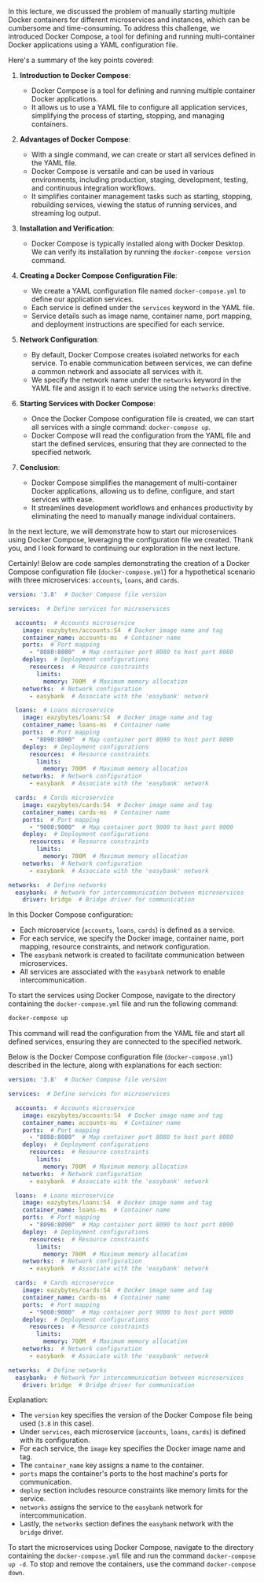 In this lecture, we discussed the problem of manually starting multiple Docker containers for different microservices and instances, which can be cumbersome and time-consuming. To address this challenge, we introduced Docker Compose, a tool for defining and running multi-container Docker applications using a YAML configuration file.

Here's a summary of the key points covered:

1. **Introduction to Docker Compose**:
   - Docker Compose is a tool for defining and running multiple container Docker applications.
   - It allows us to use a YAML file to configure all application services, simplifying the process of starting, stopping, and managing containers.

2. **Advantages of Docker Compose**:
   - With a single command, we can create or start all services defined in the YAML file.
   - Docker Compose is versatile and can be used in various environments, including production, staging, development, testing, and continuous integration workflows.
   - It simplifies container management tasks such as starting, stopping, rebuilding services, viewing the status of running services, and streaming log output.

3. **Installation and Verification**:
   - Docker Compose is typically installed along with Docker Desktop. We can verify its installation by running the `docker-compose version` command.

4. **Creating a Docker Compose Configuration File**:
   - We create a YAML configuration file named `docker-compose.yml` to define our application services.
   - Each service is defined under the `services` keyword in the YAML file.
   - Service details such as image name, container name, port mapping, and deployment instructions are specified for each service.

5. **Network Configuration**:
   - By default, Docker Compose creates isolated networks for each service. To enable communication between services, we can define a common network and associate all services with it.
   - We specify the network name under the `networks` keyword in the YAML file and assign it to each service using the `networks` directive.

6. **Starting Services with Docker Compose**:
   - Once the Docker Compose configuration file is created, we can start all services with a single command: `docker-compose up`.
   - Docker Compose will read the configuration from the YAML file and start the defined services, ensuring that they are connected to the specified network.

7. **Conclusion**:
   - Docker Compose simplifies the management of multi-container Docker applications, allowing us to define, configure, and start services with ease.
   - It streamlines development workflows and enhances productivity by eliminating the need to manually manage individual containers.

In the next lecture, we will demonstrate how to start our microservices using Docker Compose, leveraging the configuration file we created. Thank you, and I look forward to continuing our exploration in the next lecture.

Certainly! Below are code samples demonstrating the creation of a Docker Compose configuration file (`docker-compose.yml`) for a hypothetical scenario with three microservices: `accounts`, `loans`, and `cards`.

```yaml
version: '3.8'  # Docker Compose file version

services:  # Define services for microservices

  accounts:  # Accounts microservice
    image: eazybytes/accounts:S4  # Docker image name and tag
    container_name: accounts-ms  # Container name
    ports:  # Port mapping
      - "8080:8080"  # Map container port 8080 to host port 8080
    deploy:  # Deployment configurations
      resources:  # Resource constraints
        limits:
          memory: 700M  # Maximum memory allocation
    networks:  # Network configuration
      - easybank  # Associate with the 'easybank' network

  loans:  # Loans microservice
    image: eazybytes/loans:S4  # Docker image name and tag
    container_name: loans-ms  # Container name
    ports:  # Port mapping
      - "8090:8090"  # Map container port 8090 to host port 8090
    deploy:  # Deployment configurations
      resources:  # Resource constraints
        limits:
          memory: 700M  # Maximum memory allocation
    networks:  # Network configuration
      - easybank  # Associate with the 'easybank' network

  cards:  # Cards microservice
    image: eazybytes/cards:S4  # Docker image name and tag
    container_name: cards-ms  # Container name
    ports:  # Port mapping
      - "9000:9000"  # Map container port 9000 to host port 9000
    deploy:  # Deployment configurations
      resources:  # Resource constraints
        limits:
          memory: 700M  # Maximum memory allocation
    networks:  # Network configuration
      - easybank  # Associate with the 'easybank' network

networks:  # Define networks
  easybank:  # Network for intercommunication between microservices
    driver: bridge  # Bridge driver for communication
```

In this Docker Compose configuration:

- Each microservice (`accounts`, `loans`, `cards`) is defined as a service.
- For each service, we specify the Docker image, container name, port mapping, resource constraints, and network configuration.
- The `easybank` network is created to facilitate communication between microservices.
- All services are associated with the `easybank` network to enable intercommunication.

To start the services using Docker Compose, navigate to the directory containing the `docker-compose.yml` file and run the following command:

```bash
docker-compose up
```

This command will read the configuration from the YAML file and start all defined services, ensuring they are connected to the specified network.

Below is the Docker Compose configuration file (`docker-compose.yml`) described in the lecture, along with explanations for each section:

```yaml
version: '3.8'  # Docker Compose file version

services:  # Define services for microservices

  accounts:  # Accounts microservice
    image: eazybytes/accounts:S4  # Docker image name and tag
    container_name: accounts-ms  # Container name
    ports:  # Port mapping
      - "8080:8080"  # Map container port 8080 to host port 8080
    deploy:  # Deployment configurations
      resources:  # Resource constraints
        limits:
          memory: 700M  # Maximum memory allocation
    networks:  # Network configuration
      - easybank  # Associate with the 'easybank' network

  loans:  # Loans microservice
    image: eazybytes/loans:S4  # Docker image name and tag
    container_name: loans-ms  # Container name
    ports:  # Port mapping
      - "8090:8090"  # Map container port 8090 to host port 8090
    deploy:  # Deployment configurations
      resources:  # Resource constraints
        limits:
          memory: 700M  # Maximum memory allocation
    networks:  # Network configuration
      - easybank  # Associate with the 'easybank' network

  cards:  # Cards microservice
    image: eazybytes/cards:S4  # Docker image name and tag
    container_name: cards-ms  # Container name
    ports:  # Port mapping
      - "9000:9000"  # Map container port 9000 to host port 9000
    deploy:  # Deployment configurations
      resources:  # Resource constraints
        limits:
          memory: 700M  # Maximum memory allocation
    networks:  # Network configuration
      - easybank  # Associate with the 'easybank' network

networks:  # Define networks
  easybank:  # Network for intercommunication between microservices
    driver: bridge  # Bridge driver for communication
```

Explanation:
- The `version` key specifies the version of the Docker Compose file being used (`3.8` in this case).
- Under `services`, each microservice (`accounts`, `loans`, `cards`) is defined with its configuration.
- For each service, the `image` key specifies the Docker image name and tag.
- The `container_name` key assigns a name to the container.
- `ports` maps the container's ports to the host machine's ports for communication.
- `deploy` section includes resource constraints like memory limits for the service.
- `networks` assigns the service to the `easybank` network for intercommunication.
- Lastly, the `networks` section defines the `easybank` network with the `bridge` driver.

To start the microservices using Docker Compose, navigate to the directory containing the `docker-compose.yml` file and run the command `docker-compose up -d`. To stop and remove the containers, use the command `docker-compose down`.